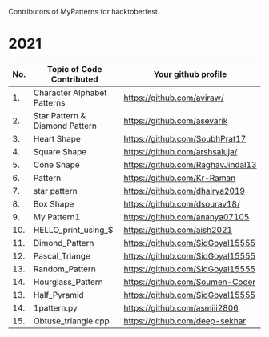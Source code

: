 Contributors of MyPatterns for hacktoberfest.
# 2021
|No.|Topic of Code Contributed|Your github profile|
|--|--|--|
|1.|Character Alphabet Patterns|https://github.com/aviraw/|
|2.|Star Pattern & Diamond Pattern| https://github.com/asevarik|
|3.|Heart Shape|https://github.com/SoubhPrat17|
|4.|Square Shape|https://github.com/arshsaluja/|
|5.|Cone Shape|https://github.com/RaghavJindal13|
|6.|Pattern|https://github.com/Kr-Raman|
|7.|star pattern|https://github.com/dhairya2019|
|8.|Box Shape|https://github.com/dsourav18/|
|9.|My Pattern1|https://github.com/ananya07105|
|10.|HELLO_print_using_$|https://github.com/aish2021|
|11.| Dimond_Pattern|https://github.com/SidGoyal15555|
|12.| Pascal_Triange|https://github.com/SidGoyal15555|
|13.| Random_Pattern|https://github.com/SidGoyal15555|
|14.| Hourglass_Pattern|https://github.com/Soumen-Coder|
|13.| Half_Pyramid|https://github.com/SidGoyal15555|
|14.|1pattern.py|https://github.com/asmiii2806|
|15.|Obtuse_triangle.cpp|https://github.com/deep-sekhar|
